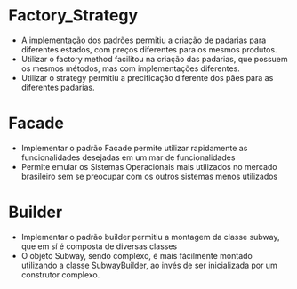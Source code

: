 # Factory_Strategy
- A implementação dos padrões permitiu a criação de padarias para diferentes estados, com preços diferentes para os mesmos produtos.
- Utilizar o factory method facilitou na criação das padarias, que possuem os mesmos métodos, mas com implementações diferentes.
- Utilizar o strategy permitiu a precificação diferente dos pães para as diferentes padarias.

# Facade
- Implementar o padrão Facade permite utilizar rapidamente as funcionalidades desejadas em um mar de funcionalidades
- Permite emular os Sistemas Operacionais mais utilizados no mercado brasileiro sem se preocupar com os outros sistemas menos utilizados

# Builder
- Implementar o padrão builder permitiu a montagem da classe subway, que em sí é composta de diversas classes
- O objeto Subway, sendo complexo, é mais fácilmente montado utilizando a classe SubwayBuilder, ao invés de ser inicializada por um construtor complexo.